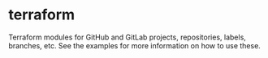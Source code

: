 # terraform

Terraform modules for GitHub and GitLab projects, repositories, labels, branches, etc. See the examples for more information on how to use these.
